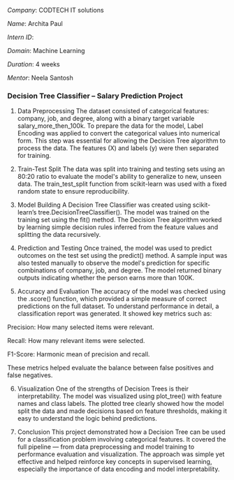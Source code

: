 *Company*: CODTECH IT solutions

*Name*: Archita Paul

*Intern ID*:

*Domain*: Machine Learning

*Duration*: 4 weeks

*Mentor*: Neela Santosh



### Decision Tree Classifier – Salary Prediction Project ###
1. Data Preprocessing
The dataset consisted of categorical features: company, job, and degree, along with a binary target variable salary_more_then_100k. To prepare the data for the model, Label Encoding was applied to convert the categorical values into numerical form. This step was essential for allowing the Decision Tree algorithm to process the data. The features (X) and labels (y) were then separated for training.

2. Train-Test Split
The data was split into training and testing sets using an 80:20 ratio to evaluate the model's ability to generalize to new, unseen data. The train_test_split function from scikit-learn was used with a fixed random state to ensure reproducibility.

3. Model Building
A Decision Tree Classifier was created using scikit-learn’s tree.DecisionTreeClassifier(). The model was trained on the training set using the fit() method. The Decision Tree algorithm worked by learning simple decision rules inferred from the feature values and splitting the data recursively.

4. Prediction and Testing
Once trained, the model was used to predict outcomes on the test set using the predict() method. A sample input was also tested manually to observe the model's prediction for specific combinations of company, job, and degree. The model returned binary outputs indicating whether the person earns more than 100K.

5. Accuracy and Evaluation
The accuracy of the model was checked using the .score() function, which provided a simple measure of correct predictions on the full dataset. To understand performance in detail, a classification report was generated. It showed key metrics such as:

  Precision: How many selected items were relevant.

  Recall: How many relevant items were selected.

F1-Score: Harmonic mean of precision and recall.

These metrics helped evaluate the balance between false positives and false negatives.

6. Visualization
One of the strengths of Decision Trees is their interpretability. The model was visualized using plot_tree() with feature names and class labels. The plotted tree clearly showed how the model split the data and made decisions based on feature thresholds, making it easy to understand the logic behind predictions.

7. Conclusion
This project demonstrated how a Decision Tree can be used for a classification problem involving categorical features. It covered the full pipeline — from data preprocessing and model training to performance evaluation and visualization. The approach was simple yet effective and helped reinforce key concepts in supervised learning, especially the importance of data encoding and model interpretability.
